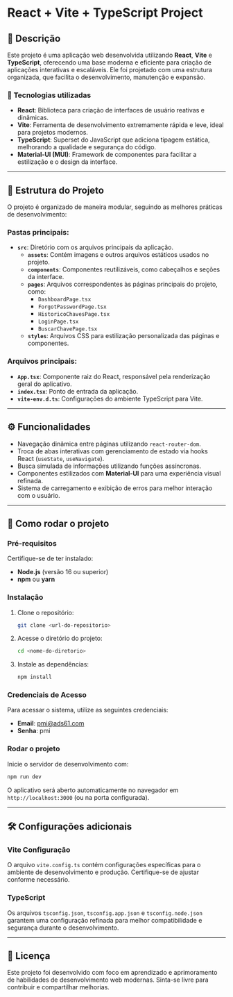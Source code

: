 # **React + Vite + TypeScript Project**

## 📖 **Descrição**
Este projeto é uma aplicação web desenvolvida utilizando **React**, **Vite** e **TypeScript**, oferecendo uma base moderna e eficiente para criação de aplicações interativas e escaláveis. Ele foi projetado com uma estrutura organizada, que facilita o desenvolvimento, manutenção e expansão.

### 🔧 **Tecnologias utilizadas**
- **React**: Biblioteca para criação de interfaces de usuário reativas e dinâmicas.
- **Vite**: Ferramenta de desenvolvimento extremamente rápida e leve, ideal para projetos modernos.
- **TypeScript**: Superset do JavaScript que adiciona tipagem estática, melhorando a qualidade e segurança do código.
- **Material-UI (MUI)**: Framework de componentes para facilitar a estilização e o design da interface.

---

## 📂 **Estrutura do Projeto**
O projeto é organizado de maneira modular, seguindo as melhores práticas de desenvolvimento:

### **Pastas principais:**
- **`src`**: Diretório com os arquivos principais da aplicação.
  - **`assets`**: Contém imagens e outros arquivos estáticos usados no projeto.
  - **`components`**: Componentes reutilizáveis, como cabeçalhos e seções da interface.
  - **`pages`**: Arquivos correspondentes às páginas principais do projeto, como:
    - `DashboardPage.tsx`
    - `ForgotPasswordPage.tsx`
    - `HistoricoChavesPage.tsx`
    - `LoginPage.tsx`
    - `BuscarChavePage.tsx`
  - **`styles`**: Arquivos CSS para estilização personalizada das páginas e componentes.

### **Arquivos principais:**
- **`App.tsx`**: Componente raiz do React, responsável pela renderização geral do aplicativo.
- **`index.tsx`**: Ponto de entrada da aplicação.
- **`vite-env.d.ts`**: Configurações do ambiente TypeScript para Vite.

---

## ⚙️ **Funcionalidades**
- Navegação dinâmica entre páginas utilizando `react-router-dom`.
- Troca de abas interativas com gerenciamento de estado via hooks React (`useState`, `useNavigate`).
- Busca simulada de informações utilizando funções assíncronas.
- Componentes estilizados com **Material-UI** para uma experiência visual refinada.
- Sistema de carregamento e exibição de erros para melhor interação com o usuário.

---

## 🚀 **Como rodar o projeto**

### **Pré-requisitos**
Certifique-se de ter instalado:
- **Node.js** (versão 16 ou superior)
- **npm** ou **yarn**

### **Instalação**
1. Clone o repositório:
   ```bash
   git clone <url-do-repositorio>
   ```
2. Acesse o diretório do projeto:
   ```bash
   cd <nome-do-diretorio>
   ```
3. Instale as dependências:
   ```bash
   npm install
   ```

### **Credenciais de Acesso**
Para acessar o sistema, utilize as seguintes credenciais:
- **Email**: pmi@ads61.com
- **Senha**: pmi

### **Rodar o projeto**
Inicie o servidor de desenvolvimento com:
```bash
npm run dev
```
O aplicativo será aberto automaticamente no navegador em `http://localhost:3000` (ou na porta configurada).

---

## 🛠️ **Configurações adicionais**
### **Vite Configuração**
O arquivo `vite.config.ts` contém configurações específicas para o ambiente de desenvolvimento e produção. Certifique-se de ajustar conforme necessário.

### **TypeScript**
Os arquivos `tsconfig.json`, `tsconfig.app.json` e `tsconfig.node.json` garantem uma configuração refinada para melhor compatibilidade e segurança durante o desenvolvimento.

---

## 📖 **Licença**
Este projeto foi desenvolvido com foco em aprendizado e aprimoramento de habilidades de desenvolvimento web modernas. Sinta-se livre para contribuir e compartilhar melhorias.

